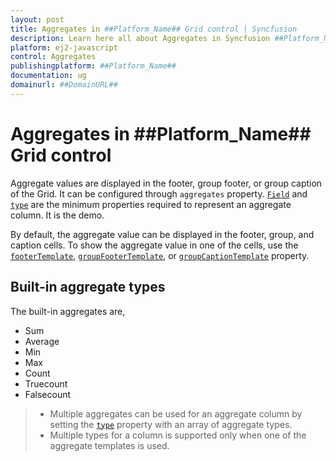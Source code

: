 ```yaml
---
layout: post
title: Aggregates in ##Platform_Name## Grid control | Syncfusion
description: Learn here all about Aggregates in Syncfusion ##Platform_Name## Grid control of Syncfusion Essential JS 2 and more.
platform: ej2-javascript
control: Aggregates 
publishingplatform: ##Platform_Name##
documentation: ug
domainurl: ##DomainURL##
---
```


# Aggregates in ##Platform_Name## Grid control

Aggregate values are displayed in the footer, group footer, or group caption of the Grid. It can be configured through `aggregates` property.
[`Field`](../../api/grid/aggregateColumn/#field) and [`type`](../../api/grid/aggregateColumn/#type) are the minimum properties required to represent an aggregate column. It is the demo.

By default, the aggregate value can be displayed in the footer, group, and caption cells. To show the aggregate value in one of the cells, use the [`footerTemplate`](../../api/grid/aggregateColumn/#footertemplate), [`groupFooterTemplate`](../../api/grid/aggregateColumn#groupfootertemplate), or [`groupCaptionTemplate`](../../api/grid/aggregateColumn/#groupcaptiontemplate) property.

## Built-in aggregate types


The built-in aggregates are,
* Sum
* Average
* Min
* Max
* Count
* Truecount
* Falsecount

> * Multiple aggregates can be used for an aggregate column by setting the [`type`](../../api/grid/aggregateColumn/#type) property
with an array of aggregate types.
> * Multiple types for a column is supported only when one of the aggregate templates is used.